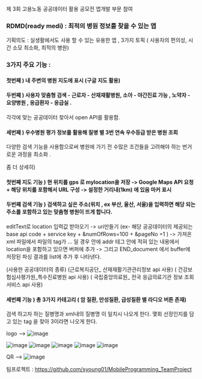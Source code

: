 제 3회 고용노동 공공데이터 활용 공모전 앱개발 부문 참여 

### RDMD(ready medi) : 최적의 병원 정보를 찾을 수 있는 앱 
기획의도 : 실생활에서도 사용 할 수 있는 유용한 앱 , 3가지 토픽 ( 사용자의 편의성, 시간 소모 최소화, 최적의 병원) 

### 3가지 주요 기능 : 
#### 첫번째 ) 내 주변의 병원 지도에 표시 (구글 지도 활용) 
#### 두번째 ) 사용자 맞춤형 검색 - 근로자 - 산재재활병원, 소아 - 야간진료 가능 , 노약자 - 요양병원 , 응급환자 - 응급실 . 
각각에 맞는 공공데이터 찾아서 open API를 활용함. 
#### 세번째 ) 우수병원 평가 정보를 활용해 질병 별 3번 연속 우수등급 받은 병원 조회 

다양한 검색 기능을 사용함으로써 병원에 가기 전 수많은 조건들을 고려해야 하는 번거로운 과정을 최소화 . 

좀 더 상세히)
#### 첫번째 지도 기능 )  현 위치를 gps 로 mylocation을 저장 -> Google Maps API 요청 + 해당 위치를 포함해서 URL 구성 -> 설정한 거리내(1km) 에 있음 마커 표시 


#### 두번째 검색 기능 ) 검색하고 싶은 주소(위치 , ex 부산, 울산, 서울)을 입력하면 해당 되는 주소를 포함하고 있는 맞춤형 병원이 뜨게 합니다.
editText로 location 입력값 받아오기 -> uri만들기 (ex- 해당 공공데이터의 제공되는 base api code + service key + &numOfRows=100 + &pageNo =1 ) 
-> 가져온 xml 파일에서 파일의 tag가 <addr>…</addr> 일 경우 안에 addr 테그 안에 적혀 있는 내용에서 location을 포함하고 있으면 버퍼에 추가
-> 그리고 END_document 에서 buffer에 저장된 파싱 결과를 list에 추가 후 나타낸다. 

(사용한 공공데이터의 종류) 
(근로복지공단_ 산재재활기관관리정보 api 사용) 
( 건강보험심사평가원_특수진료병원 api 사용) 
( 국립중앙의료원_ 전국 응급의료기관 정보 조회 서비스 api 사용) 

#### 세번째 기능 ) 총 3가지 카테고리  ( 암 질환, 만성질환, 급성질환 별 라디오 버튼 존재) 
검색 하고자 하는 질병명과 xml내의 질병명 이 일치시 나오게 한다. 
몇회 선정인지를 담고 있는 tag 을 찾아 3이라면 나오게 한다. 

logo --> ![image](https://github.com/user-attachments/assets/db623dbb-def2-4610-9566-98705cf8cad0)

![image](https://github.com/user-attachments/assets/45102ba9-1498-4970-8cbf-1c8d6745bcea)
![image](https://github.com/user-attachments/assets/c0e421c2-6368-4a36-bda6-6bdc9839f132)
![image](https://github.com/user-attachments/assets/893e31a9-26dd-4e6d-898e-75f46d5ffa75)
![image](https://github.com/user-attachments/assets/6e5f67b1-09a7-40cf-b3a8-46d0627c85b4)
![image](https://github.com/user-attachments/assets/25a307ed-0a80-45bf-93b5-9c351fc7a319)

QR --> ![image](https://github.com/user-attachments/assets/c4ea374e-0c7c-4c67-8f93-eeff15d4a483)

팀프로젝트 : https://github.com/syoung01/MobileProgramming_TeamProject
